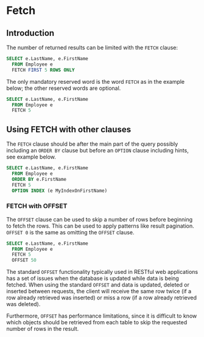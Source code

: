 # Fetch

## Introduction

The number of returned results can be limited with the `FETCH` clause:

```sql
SELECT e.LastName, e.FirstName
  FROM Employee e
  FETCH FIRST 5 ROWS ONLY
```

The only mandatory reserved word is the word `FETCH` as in the example below; the other reserved words are optional.

```sql
SELECT e.LastName, e.FirstName
  FROM Employee e
  FETCH 5
```

## Using FETCH with other clauses

The `FETCH` clause should be after the main part of the query possibly including an `ORDER BY` clause but before an `OPTION` clause including hints, see example below.

```sql
SELECT e.LastName, e.FirstName
  FROM Employee e
  ORDER BY e.FirstName
  FETCH 5
  OPTION INDEX (e MyIndexOnFirstName)
```

### FETCH with OFFSET

The `OFFSET` clause can be used to skip a number of rows before beginning to fetch the rows. This can be used to apply patterns like result pagination. `OFFSET 0` is the same as omitting the `OFFSET` clause.

```sql
SELECT e.LastName, e.FirstName
  FROM Employee e
  FETCH 5
  OFFSET 50
```

The standard `OFFSET` functionality typically used in RESTful web applications has a set of issues when the database is updated while data is being fetched. When using the standard `OFFSET` and data is updated, deleted or inserted between requests, the client will receive the same row twice \(if a row already retrieved was inserted\) or miss a row \(if a row already retrieved was deleted\).

Furthermore, `OFFSET` has performance limitations, since it is difficult to know which objects should be retrieved from each table to skip the requested number of rows in the result.

